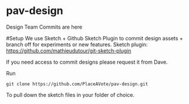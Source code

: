 # pav-design
Design Team Commits are here

#Setup
We use Sketch + Github Sketch Plugin to commit design assets + branch off for experiments or new features.
Sketch plugin: https://github.com/mathieudutour/git-sketch-plugin

If you need access to commit designs please request it from Dave.

Run
~~~~
git clone https://github.com/PlaceAVote/pav-design.git 
~~~~
To pull down the sketch files in your folder of choice.
